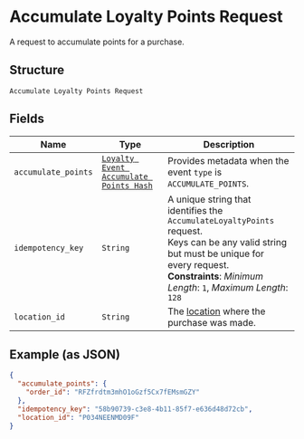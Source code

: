 
# Accumulate Loyalty Points Request

A request to accumulate points for a purchase.

## Structure

`Accumulate Loyalty Points Request`

## Fields

| Name | Type | Description |
|  --- | --- | --- |
| `accumulate_points` | [`Loyalty Event Accumulate Points Hash`](/doc/models/loyalty-event-accumulate-points.md) | Provides metadata when the event `type` is `ACCUMULATE_POINTS`. |
| `idempotency_key` | `String` | A unique string that identifies the `AccumulateLoyaltyPoints` request.<br>Keys can be any valid string but must be unique for every request.<br>**Constraints**: *Minimum Length*: `1`, *Maximum Length*: `128` |
| `location_id` | `String` | The [location](#type-Location) where the purchase was made. |

## Example (as JSON)

```json
{
  "accumulate_points": {
    "order_id": "RFZfrdtm3mhO1oGzf5Cx7fEMsmGZY"
  },
  "idempotency_key": "58b90739-c3e8-4b11-85f7-e636d48d72cb",
  "location_id": "P034NEENMD09F"
}
```

